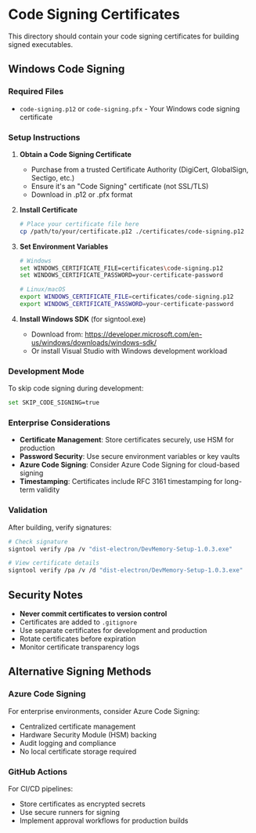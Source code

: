 # Code Signing Certificates

This directory should contain your code signing certificates for building signed executables.

## Windows Code Signing

### Required Files
- `code-signing.p12` or `code-signing.pfx` - Your Windows code signing certificate

### Setup Instructions

1. **Obtain a Code Signing Certificate**
   - Purchase from a trusted Certificate Authority (DigiCert, GlobalSign, Sectigo, etc.)
   - Ensure it's an "Code Signing" certificate (not SSL/TLS)
   - Download in .p12 or .pfx format

2. **Install Certificate**
   ```bash
   # Place your certificate file here
   cp /path/to/your/certificate.p12 ./certificates/code-signing.p12
   ```

3. **Set Environment Variables**
   ```bash
   # Windows
   set WINDOWS_CERTIFICATE_FILE=certificates\code-signing.p12
   set WINDOWS_CERTIFICATE_PASSWORD=your-certificate-password
   
   # Linux/macOS
   export WINDOWS_CERTIFICATE_FILE=certificates/code-signing.p12
   export WINDOWS_CERTIFICATE_PASSWORD=your-certificate-password
   ```

4. **Install Windows SDK** (for signtool.exe)
   - Download from: https://developer.microsoft.com/en-us/windows/downloads/windows-sdk/
   - Or install Visual Studio with Windows development workload

### Development Mode

To skip code signing during development:
```bash
set SKIP_CODE_SIGNING=true
```

### Enterprise Considerations

- **Certificate Management**: Store certificates securely, use HSM for production
- **Password Security**: Use secure environment variables or key vaults
- **Azure Code Signing**: Consider Azure Code Signing for cloud-based signing
- **Timestamping**: Certificates include RFC 3161 timestamping for long-term validity

### Validation

After building, verify signatures:
```bash
# Check signature
signtool verify /pa /v "dist-electron/DevMemory-Setup-1.0.3.exe"

# View certificate details
signtool verify /pa /v /d "dist-electron/DevMemory-Setup-1.0.3.exe"
```

## Security Notes

- **Never commit certificates to version control**
- Certificates are added to `.gitignore`
- Use separate certificates for development and production
- Rotate certificates before expiration
- Monitor certificate transparency logs

## Alternative Signing Methods

### Azure Code Signing
For enterprise environments, consider Azure Code Signing:
- Centralized certificate management
- Hardware Security Module (HSM) backing
- Audit logging and compliance
- No local certificate storage required

### GitHub Actions
For CI/CD pipelines:
- Store certificates as encrypted secrets
- Use secure runners for signing
- Implement approval workflows for production builds